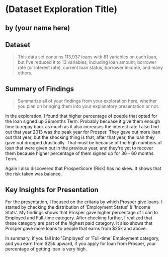 # (Dataset Exploration Title)
## by (your name here)


## Dataset

> This data set contains 113,937 loans with 81 variables on each loan, but I've reduced it to 13 variables, including loan amount, borrower rate (or interest rate), current loan status, borrower income, and many others.


## Summary of Findings

> Summarize all of your findings from your exploration here, whether you plan on bringing them into your explanatory presentation or not.

In the exploration, I found that higher percentage of poeple that opted for the loan signed up 
36months Term. Probably becuase it give them enough time to repay back as much as it also increases 
the interest rate.I also find out that year 2013 was the peak year for Prosper. They gave out more 
loan out that year, but the shocking thing is that, after that year, the loan they gave out dropped 
drastically. That must be because of the high numbers of loan that were given out in the previous year, 
and they're yet to recover them because higher percentage of them signed up for 36 - 60 months Term.

Again I also discovered that ProsperScore (Risk) has no skew. It shows that the risk taken was balance.


## Key Insights for Presentation
For the presentation, I focused on the critaria by which Prosper give loans.
I started by checking the distribution of 'Employment Status' & 'Income Stats'.
My findings shows that Prosper gave higher percentage of Loan to Employed and Full-time
category. After checking further, I realized that these category are part of the highest
paid category.
It also shows that Prosper gave more loans to people that earns from $25k and above.

In summary, if you fall into 'Employed' or 'Full-time' Employment category, and you earn
from $25k upward, if you apply for loan from Prosper, your percentage of getting loan is
very high.



